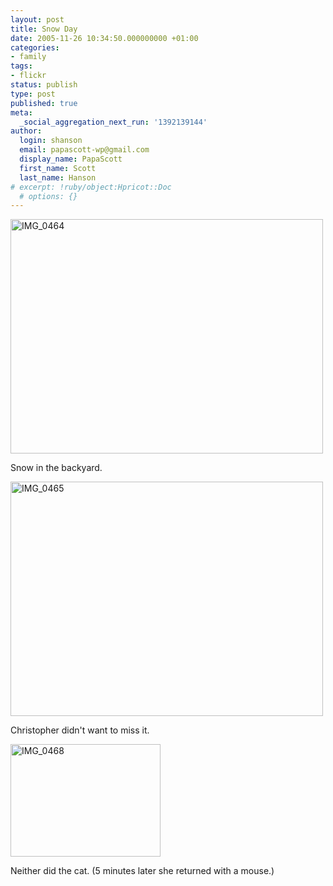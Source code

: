 ```yaml
---
layout: post
title: Snow Day
date: 2005-11-26 10:34:50.000000000 +01:00
categories:
- family
tags:
- flickr
status: publish
type: post
published: true
meta:
  _social_aggregation_next_run: '1392139144'
author:
  login: shanson
  email: papascott-wp@gmail.com
  display_name: PapaScott
  first_name: Scott
  last_name: Hanson
# excerpt: !ruby/object:Hpricot::Doc
  # options: {}
---
```

<p><a href="http://www.flickr.com/photos/papascott/67041035/" title="Photo Sharing"><img src="http://static.flickr.com/25/67041035_86d8e3fa67.jpg" width="500" height="375" alt="IMG_0464" /></a></p>
<p>Snow in the backyard.</p>
<p><a href="http://www.flickr.com/photos/papascott/67040805/" title="Photo Sharing"><img src="http://static.flickr.com/31/67040805_741531696d.jpg" width="500" height="375" alt="IMG_0465" /></a></p>
<p>Christopher didn't want to miss it.</p>
<p><a href="http://www.flickr.com/photos/papascott/67040158/" title="Photo Sharing"><img src="http://static.flickr.com/25/67040158_a84cfdbd59_m.jpg" width="240" height="180" alt="IMG_0468" /></a></p>
<p>Neither did the cat. (5 minutes later she returned with a mouse.)</p>
